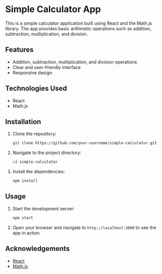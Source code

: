 # Simple Calculator App

This is a simple calculator application built using React and the Math.js library. The app provides basic arithmetic operations such as addition, subtraction, multiplication, and division.

## Features

- Addition, subtraction, multiplication, and division operations
- Clear and user-friendly interface
- Responsive design

## Technologies Used

- React
- Math.js

## Installation

1. Clone the repository:
   ```bash
   git clone https://github.com/your-username/simple-calculator.git
   ```
2. Navigate to the project directory:
   ```bash
   cd simple-calculator
   ```
3. Install the dependencies:
   ```bash
   npm install
   ```

## Usage

1. Start the development server:
   ```bash
   npm start
   ```
2. Open your browser and navigate to `http://localhost:3000` to see the app in action.

## Acknowledgements

- [React](https://reactjs.org/)
- [Math.js](https://mathjs.org/)
